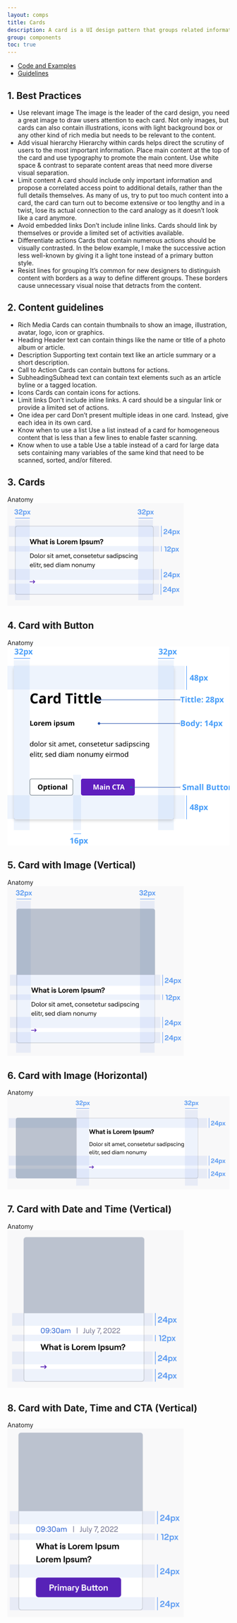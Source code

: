 ```yaml
---
layout: comps
title: Cards
description: A card is a UI design pattern that groups related information in a flexible-size container visually resembling a playing card.
group: components
toc: true
---
```


<ul class="nav nav-tabs mb-3 primary-tab" id="primary-tabs" role="tablist">
  <li class="nav-item" role="presentation" style="margin-bottom:0;">
    <a class="nav-link" href="../card/">Code and Examples </a>
  </li>
  </li>
  <li class="nav-item" role="presentation" style="margin-bottom:0;">
   <a class="nav-link active" href="../card-anatomy/">Guidelines  </a>
  </li>
</ul>


## 1. Best Practices
<div class="mt-24"></div>

- <span class="sp-title">Use relevant image</span> The image is the leader of the card design, you need a great image to draw users attention to each card. Not only images, but cards can also contain illustrations, icons with light background box or any other kind of rich media but needs to be relevant to the content.
- <span class="sp-title">Add visual hierarchy</span> Hierarchy within cards helps direct the scrutiny of users to the most important information. Place main content at the top of the card and use typography to promote the main content. Use white space & contrast to separate content areas that need more diverse visual separation.
- <span class="sp-title">Limit content</span> A card should include only important information and propose a correlated access point to additional details, rather than the full details themselves. As many of us, try to put too much content into a card, the card can turn out to become extensive or too lengthy and in a twist, lose its actual connection to the card analogy as it doesn’t look like a card anymore.
- <span class="sp-title">Avoid embedded links</span> Don’t include inline links. Cards should link by themselves or provide a limited set of activities available.
- <span class="sp-title">Differentiate actions</span> Cards that contain numerous actions should be visually contrasted. In the below example, I make the successive action less well-known by giving it a light tone instead of a primary button style.
- <span class="sp-title">Resist lines for grouping</span> It’s common for new designers to distinguish content with borders as a way to define different groups. These borders cause unnecessary visual noise that detracts from the content.

## 2. Content guidelines
<div class="mt-24"></div>

- <span class="sp-title">Rich Media</span> Cards can contain thumbnails to show an image, illustration, avatar, logo, icon or graphics.
- <span class="sp-title">Heading</span> Header text can contain things like the name or title of a photo album or article.
- <span class="sp-title">Description</span> Supporting text contain text like an article summary or a short description.
- <span class="sp-title">Call to Action</span> Cards can contain buttons for actions.
- <span class="sp-title">Subheading</span>Subhead text can contain text elements such as an article byline or a tagged location. 
- <span class="sp-title">Icons</span> Cards can contain icons for actions.
- <span class="sp-title">Limit links</span> Don’t include inline links. A card should be a singular link or provide a limited set of actions.
- <span class="sp-title">One idea per card</span> Don’t present multiple ideas in one card. Instead, give each idea in its own card.
- <span class="sp-title">Know when to use a list</span> Use a list instead of a card for homogeneous content that is less than a few lines to enable faster scanning.
- <span class="sp-title">Know when to use a table</span> Use a table instead of a card for large data sets containing many variables of the same kind that need to be scanned, sorted, and/or filtered.
  
## 3. Cards

<div class="grey-box  pt-0">
    <div class="sub-heading"> Anatomy</div>
     <img src="/docs/5.2/assets/brand/custom/anatomy-images/cards/card-1.png" width="400" class="max-w-100 mb-40" alt="" />
</div>


## 4. Card with Button
<div class="grey-box  pt-0">
    <div class="sub-heading">Anatomy</div>
     <img src="/docs/5.2/assets/brand/custom/anatomy-images/cards/anatomy-Small-Card--Button.svg" class="max-w-auto mb-40" alt="" />
</div>

## 5. Card with Image (Vertical)
<div class="grey-box  pt-0">
    <div class="sub-heading">Anatomy</div>
     <img src="/docs/5.2/assets/brand/custom/anatomy-images/cards/card-2.png" width="400" class="max-w-100 mb-40" alt="" />
</div>

## 6. Card with Image (Horizontal)
<div class="grey-box  pt-0">
    <div class="sub-heading">Anatomy</div>
     <img src="/docs/5.2/assets/brand/custom/anatomy-images/cards/card-3.png" width="600" class="max-w-100 mb-40" alt="" />
</div>

## 7. Card with Date and Time (Vertical)
<div class="grey-box  pt-0">
    <div class="sub-heading">Anatomy</div>
     <img src="/docs/5.2/assets/brand/custom/anatomy-images/cards/card-4.png" width="400" class="max-w-100 mb-40" alt="" />
</div>

## 8. Card with Date, Time and CTA (Vertical)
<div class="grey-box  pt-0">
    <div class="sub-heading">Anatomy</div>
     <img src="/docs/5.2/assets/brand/custom/anatomy-images/cards/card-5.png" width="400" class="max-w-100 mb-40" alt="" />
</div>

<!-- ## 6. Medium Card
<div class="grey-box  pt-0">
    <div class="sub-heading">Anatomy</div>
     <img src="/docs/5.2/assets/brand/custom/anatomy-images/cards/anatomy-Medium-Card.svg" class="max-w-auto mb-40" alt="" />
</div>

## 7. Medium Card Button
<div class="grey-box  pt-0">
    <div class="sub-heading">Anatomy</div>
     <img src="/docs/5.2/assets/brand/custom/anatomy-images/cards/anatomy-Medium-Card-Button.svg" class="max-w-auto mb-40" alt="" />
</div>

## 8. Medium Card Image & Button
<div class="grey-box  pt-0">
    <div class="sub-heading">Anatomy</div>
     <img src="/docs/5.2/assets/brand/custom/anatomy-images/cards/anatomy-Medium-Card-Image-&-Button.svg" class="max-w-auto mb-40" alt="" />
</div>

## 9. Large Card
<div class="grey-box  pt-0">
    <div class="sub-heading">Anatomy</div>
     <img src="/docs/5.2/assets/brand/custom/anatomy-images/cards/anatomy-Large-Card.svg" class="max-w-auto mb-40" alt="" />
</div>

## 10. Large Card Button
<div class="grey-box  pt-0">
    <div class="sub-heading">Anatomy</div>
     <img src="/docs/5.2/assets/brand/custom/anatomy-images/cards/anatomy-Large-Card-Button.svg" class="max-w-auto mb-40" alt="" />
</div>

## 11. Large Card Image & Button
<div class="grey-box  pt-0">
    <div class="sub-heading">GuidelinesAnatomy</div>
     <img src="/docs/5.2/assets/brand/custom/anatomy-images/cards/anatomy-Large-Card-Image-&-Button.svg" class="max-w-auto mb-40" alt="" />
</div>

 -->

